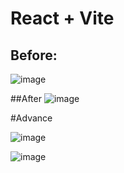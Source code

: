 # React + Vite
## Before:
![image](https://github.com/user-attachments/assets/d9da3dc5-9fce-4497-a587-f151e6ce77eb)

##After
![image](https://github.com/user-attachments/assets/d1be3bf1-2311-4037-aeed-91b7f308ef93)

#Advance

![image](https://github.com/user-attachments/assets/b46b3e4c-7eda-4bc0-8575-0fb785412e17)

![image](https://github.com/user-attachments/assets/74df68e3-e12c-4aa4-b589-0a7735b879d8)



